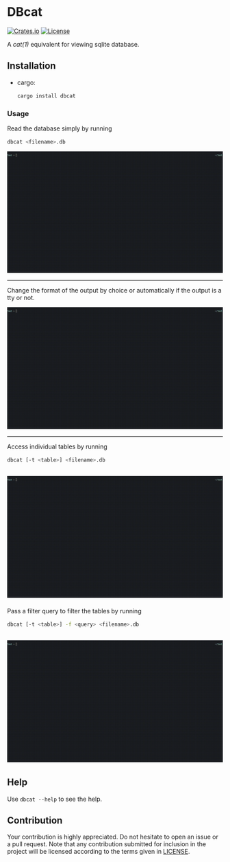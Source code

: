 # DBcat
[![Crates.io](https://img.shields.io/crates/v/dbcat?style=for-the-badge)](https://crates.io/crates/dbcat)
[![License](https://img.shields.io/crates/l/dbcat?style=for-the-badge)](https://raw.githubusercontent.com/NishantJoshi00/dbcat/main/LICENSE)

A *cat(1)* equivalent for viewing sqlite database.


## Installation

- cargo: 
    ```bash
    cargo install dbcat
     ```

### Usage

Read the database simply by running 
```bash
dbcat <filename>.db
```

![Basic Usage](./assets/basic.gif)


---

Change the format of the output by choice or automatically if the output is a tty or not.

![Atty Usage](./assets/atty_example.gif)

---

Access individual tables by running 
```bash
dbcat [-t <table>] <filename>.db
```

![Tables Access](./assets/tables.gif)
---

Pass a filter query to filter the tables by running 

```bash
dbcat [-t <table>] -f <query> <filename>.db
```

![Filter Command](./assets/query.gif)
---

## Help

Use `dbcat --help` to see the help.

## Contribution

Your contribution is highly appreciated. Do not hesitate to open an issue or a
pull request. Note that any contribution submitted for inclusion in the project
will be licensed according to the terms given in [LICENSE](LICENSE.md).